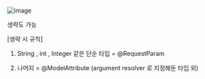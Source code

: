 ![image](https://user-images.githubusercontent.com/108928206/183665431-f41d11cc-0501-4565-82fc-1d7b1358aa85.png)

생략도 가능

[생략 시 규칙]

1. String , int , Integer 같은 단순 타입 = @RequestParam

2. 나머지 = @ModelAttribute (argument resolver 로 지정해둔 타입 외)
